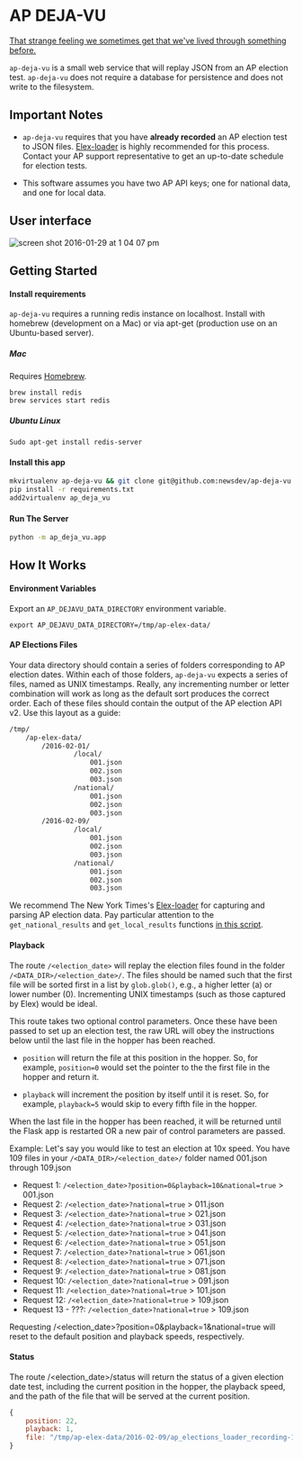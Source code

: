 # AP DEJA-VU
[That strange feeling we sometimes get that we've lived through something before.](https://www.youtube.com/watch?v=G2eUopy9sd8)

`ap-deja-vu` is a small web service that will replay JSON from an AP election test. `ap-deja-vu` does not require a database for persistence and does not write to the filesystem.

## Important Notes
* `ap-deja-vu` requires that you have **already recorded** an AP election test to JSON files. [Elex-loader](https://github.com/newsdev/elex-loader/) is highly recommended for this process. Contact your AP support representative to get an up-to-date schedule for election tests.

* This software assumes you have two AP API keys; one for national data, and one for local data.

## User interface
![screen shot 2016-01-29 at 1 04 07 pm](https://cloud.githubusercontent.com/assets/109988/18929526/d692e718-8592-11e6-92a0-18942120cac8.png)

## Getting Started
#### Install requirements

`ap-deja-vu` requires a running redis instance on localhost. Install with homebrew (development on a Mac) or via apt-get (production use on an Ubuntu-based server).

##### Mac

Requires [Homebrew](http://brew.sh/index.html).

```
brew install redis
brew services start redis
```

##### Ubuntu Linux
```
Sudo apt-get install redis-server
```

#### Install this app

```bash
mkvirtualenv ap-deja-vu && git clone git@github.com:newsdev/ap-deja-vu.git && cd ap-deja-vu
pip install -r requirements.txt
add2virtualenv ap_deja_vu
```

#### Run The Server
```bash
python -m ap_deja_vu.app
```

## How It Works

#### Environment Variables

Export an `AP_DEJAVU_DATA_DIRECTORY` environment variable.

```
export AP_DEJAVU_DATA_DIRECTORY=/tmp/ap-elex-data/
```

#### AP Elections Files

Your data directory should contain a series of folders corresponding to AP election dates. Within each of those folders, `ap-deja-vu` expects a series of files, named as UNIX timestamps. Really, any incrementing number or letter combination will work as long as the default sort produces the correct order. Each of these files should contain the output of the AP election API v2. Use this layout as a guide:

```bash
/tmp/
    /ap-elex-data/
        /2016-02-01/
                /local/
                    001.json
                    002.json
                    003.json
                /national/
                    001.json
                    002.json
                    003.json
        /2016-02-09/
                /local/
                    001.json
                    002.json
                    003.json
                /national/
                    001.json
                    002.json
                    003.json
```

We recommend The New York Times's [Elex-loader](https://github.com/newsdev/elex-loader/) for capturing and parsing AP election data. Pay particular attention to the `get_national_results` and `get_local_results` functions [in this script](https://github.com/newsdev/elex-loader/blob/master/scripts/stg/_results.sh). 

#### Playback

The route `/<election_date>` will replay the election files found in the folder
`/<DATA_DIR>/<election_date>/`. The files should be named such that the first file
will be sorted first in a list by `glob.glob()`, e.g., a higher letter (a) or lower
number (0). Incrementing UNIX timestamps (such as those captured by Elex) would be
ideal.

This route takes two optional control parameters. Once these have been passed to set
up an election test, the raw URL will obey the instructions below until the last
file in the hopper has been reached.

* `position` will return the file at this position in the hopper. So, for example,
`position=0` would set the pointer to the the first file in the hopper and return it.

* `playback` will increment the position by itself until it is reset. So, for example, 
`playback=5` would skip to every fifth file in the hopper.

When the last file in the hopper has been reached, it will be returned until the Flask
app is restarted OR a new pair of control parameters are passed.

Example: Let's say you would like to test an election at 10x speed. You have 109
files in your `/<DATA_DIR>/<election_date>/` folder named 001.json through 109.json

* Request 1: `/<election_date>?position=0&playback=10&national=true` > 001.json
* Request 2: `/<election_date>?national=true` > 011.json
* Request 3: `/<election_date>?national=true` > 021.json
* Request 4: `/<election_date>?national=true` > 031.json
* Request 5: `/<election_date>?national=true` > 041.json
* Request 6: `/<election_date>?national=true` > 051.json
* Request 7: `/<election_date>?national=true` > 061.json
* Request 8: `/<election_date>?national=true` > 071.json
* Request 9: `/<election_date>?national=true` > 081.json
* Request 10: `/<election_date>?national=true` > 091.json
* Request 11: `/<election_date>?national=true` > 101.json
* Request 12: `/<election_date>?national=true` > 109.json
* Request 13 - ???: `/<election_date>?national=true` > 109.json

Requesting /<election_date>?position=0&playback=1&national=true will reset to the default position
and playback speeds, respectively.

#### Status

The route /<election_date>/status will return the status of a given
election date test, including the current position in the hopper, the
playback speed, and the path of the file that will be served at the current
position.

```javascript
{
    position: 22,
    playback: 1,
    file: "/tmp/ap-elex-data/2016-02-09/ap_elections_loader_recording-1449676507.json"
}
```
